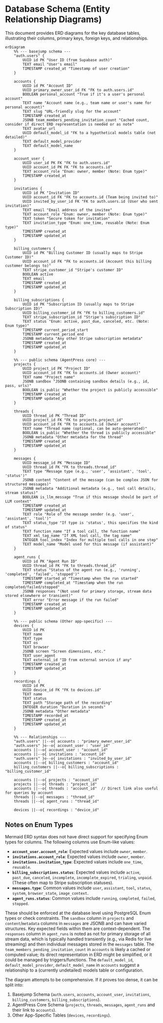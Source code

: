 # Database Schema (Entity Relationship Diagrams)

This document provides ERD diagrams for the key database tables, illustrating their columns, primary keys, foreign keys, and relationships.

```mermaid
erDiagram
    %% --- basejump schema ---
    "auth.users" {
        UUID id PK "User ID (from Supabase auth)"
        TEXT email "User's email"
        TIMESTAMP created_at "Timestamp of user creation"
    }

    accounts {
        UUID id PK "Account ID"
        UUID primary_owner_user_id FK "FK to auth.users.id"
        BOOLEAN personal_account "True if it's a user's personal account"
        TEXT name "Account name (e.g., team name or user's name for personal account)"
        TEXT slug "URL-friendly slug for the account"
        TIMESTAMP created_at
        JSONB team_members_pending_invitation_count "Cached count, consider if direct ERD representation is needed or as note"
        TEXT avatar_url
        UUID default_model_id "FK to a hypothetical models table (not detailed)"
        TEXT default_model_provider
        TEXT default_model_name
    }

    account_user {
        UUID user_id PK FK "FK to auth.users.id"
        UUID account_id PK FK "FK to accounts.id"
        TEXT account_role "Enum: owner, member (Note: Enum type)"
        TIMESTAMP created_at
    }

    invitations {
        UUID id PK "Invitation ID"
        UUID account_id FK "FK to accounts.id (Team being invited to)"
        UUID invited_by_user_id FK "FK to auth.users.id (User who sent invitation)"
        TEXT email "Email address of the invitee"
        TEXT account_role "Enum: owner, member (Note: Enum type)"
        TEXT token "Secure token for invitation"
        TEXT invitation_type "Enum: one_time, reusable (Note: Enum type)"
        TIMESTAMP created_at
        TIMESTAMP updated_at
    }

    billing_customers {
        UUID id PK "Billing Customer ID (usually maps to Stripe Customer ID)"
        UUID account_id FK "FK to accounts.id (Account this billing customer belongs to)"
        TEXT stripe_customer_id "Stripe's customer ID"
        BOOLEAN active
        TEXT email
        TIMESTAMP created_at
        TIMESTAMP updated_at
    }

    billing_subscriptions {
        UUID id PK "Subscription ID (usually maps to Stripe Subscription ID)"
        UUID billing_customer_id FK "FK to billing_customers.id"
        TEXT stripe_subscription_id "Stripe's subscription ID"
        TEXT status "Enum: active, past_due, canceled, etc. (Note: Enum type)"
        TIMESTAMP current_period_start
        TIMESTAMP current_period_end
        JSONB metadata "Any other Stripe subscription metadata"
        TIMESTAMP created_at
        TIMESTAMP updated_at
    }

    %% --- public schema (AgentPress core) ---
    projects {
        UUID project_id PK "Project ID"
        UUID account_id FK "FK to accounts.id (Owner account)"
        TEXT name "Project name"
        JSONB sandbox "JSONB containing sandbox details (e.g., id, pass, urls)"
        BOOLEAN is_public "Whether the project is publicly accessible"
        TIMESTAMP created_at
        TIMESTAMP updated_at
    }

    threads {
        UUID thread_id PK "Thread ID"
        UUID project_id FK "FK to projects.project_id"
        UUID account_id FK "FK to accounts.id (Owner account)"
        TEXT name "Thread name (optional, can be auto-generated)"
        BOOLEAN is_public "Whether the thread is publicly accessible"
        JSONB metadata "Other metadata for the thread"
        TIMESTAMP created_at
        TIMESTAMP updated_at
    }

    messages {
        UUID message_id PK "Message ID"
        UUID thread_id FK "FK to threads.thread_id"
        TEXT type "Message type (e.g., 'user', 'assistant', 'tool', 'status')"
        JSONB content "Content of the message (can be complex JSON for structured messages)"
        JSONB metadata "Additional metadata (e.g., tool call details, stream status)"
        BOOLEAN is_llm_message "True if this message should be part of LLM context"
        TIMESTAMP created_at
        TIMESTAMP updated_at
        TEXT role "Role of the message sender (e.g. 'user', 'assistant', 'tool')"
        TEXT status_type "If type is 'status', this specifies the kind of status"
        TEXT function_name "If a tool call, the function name"
        TEXT xml_tag_name "If XML tool call, the tag name"
        INTEGER tool_index "Index for multiple tool calls in one step"
        TEXT model_name "Model used for this message (if assistant)"
    }

    agent_runs {
        UUID id PK "Agent Run ID"
        UUID thread_id FK "FK to threads.thread_id"
        TEXT status "Status of the agent run (e.g., 'running', 'completed', 'failed', 'stopped')"
        TIMESTAMP started_at "Timestamp when the run started"
        TIMESTAMP completed_at "Timestamp when the run completed/failed/stopped"
        JSONB responses "(Not used for primary storage, stream data stored elsewhere or transient)"
        TEXT error "Error message if the run failed"
        TIMESTAMP created_at
        TIMESTAMP updated_at
    }
    
    %% --- public schema (Other app-specific) ---
    devices {
        UUID id PK
        TEXT name
        TEXT type
        TEXT os
        TEXT browser
        JSONB screen "Screen dimensions, etc."
        TEXT user_agent
        TEXT external_id "ID from external service if any"
        TIMESTAMP created_at
        TIMESTAMP updated_at
    }

    recordings {
        UUID id PK
        UUID device_id FK "FK to devices.id"
        TEXT name
        TEXT status
        TEXT path "Storage path of the recording"
        INTEGER duration "Duration in seconds"
        JSONB metadata "Other metadata"
        TIMESTAMP recorded_at
        TIMESTAMP created_at
        TIMESTAMP updated_at
    }

    %% --- Relationships ---
    "auth.users" ||--o{ accounts : "primary_owner_user_id"
    "auth.users" }o--o{ account_user : "user_id"
    accounts ||--o{ account_user : "account_id"
    accounts ||--o{ invitations : "account_id"
    "auth.users" }o--o{ invitations : "invited_by_user_id"
    accounts ||--o{ billing_customers : "account_id"
    billing_customers ||--o{ billing_subscriptions : "billing_customer_id"
    
    accounts ||--o{ projects : "account_id"
    projects ||--o{ threads : "project_id"
    accounts ||--o{ threads : "account_id"  // Direct link also useful for queries by account
    threads ||--o{ messages : "thread_id"
    threads ||--o{ agent_runs : "thread_id"

    devices ||--o{ recordings : "device_id"
```

## Notes on Enum Types

Mermaid ERD syntax does not have direct support for specifying Enum types for columns. The following columns use Enum-like values:

*   **`account_user.account_role`**: Expected values include `owner`, `member`.
*   **`invitations.account_role`**: Expected values include `owner`, `member`.
*   **`invitations.invitation_type`**: Expected values include `one_time`, `reusable`.
*   **`billing_subscriptions.status`**: Expected values include `active`, `past_due`, `canceled`, `incomplete`, `incomplete_expired`, `trialing`, `unpaid`. (These often map to Stripe subscription statuses).
*   **`messages.type`**: Common values include `user`, `assistant`, `tool`, `status`, `system`, `browser_state`, `image_context`.
*   **`agent_runs.status`**: Common values include `running`, `completed`, `failed`, `stopped`.

These should be enforced at the database level using PostgreSQL Enum types or check constraints.
The `sandbox` column in `projects` and `content`/`metadata` columns in `messages` are JSONB and can have varied structures. Key expected fields within them are context-dependent.
The `responses` column in `agent_runs` is noted as not for primary storage of all stream data, which is typically handled transiently (e.g., via Redis for live streaming) and then individual messages stored in the `messages` table.
The `team_members_pending_invitation_count` in `accounts` is likely a cached or computed value; its direct representation in ERD might be simplified, or it could be managed by triggers/functions.
The `default_model_id`, `default_model_provider`, `default_model_name` in `accounts` suggest a relationship to a (currently undetailed) models table or configuration.

The diagram attempts to be comprehensive. If it proves too dense, it can be split into:
1.  Basejump Schema (`auth.users`, `accounts`, `account_user`, `invitations`, `billing_customers`, `billing_subscriptions`).
2.  AgentPress Core Schema (`projects`, `threads`, `messages`, `agent_runs` and their link to `accounts`).
3.  Other App-Specific Tables (`devices`, `recordings`).
